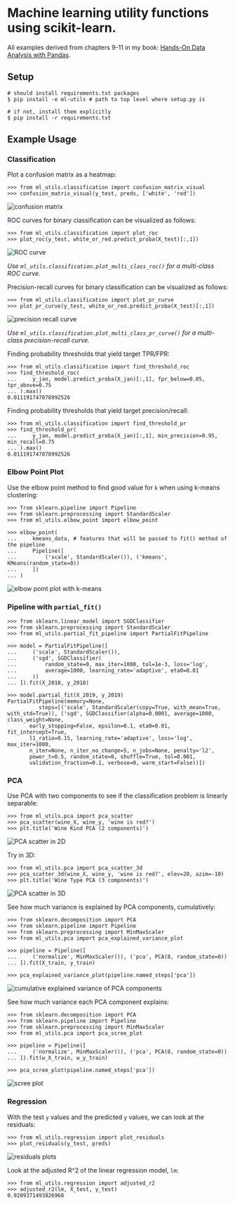 # Machine learning utility functions using scikit-learn.
All examples derived from chapters 9-11 in my book: [Hands-On Data Analysis with Pandas](https://github.com/stefmolin/Hands-On-Data-Analysis-with-Pandas).

## Setup
```
# should install requirements.txt packages
$ pip install -e ml-utils # path to top level where setup.py is

# if not, install them explicitly
$ pip install -r requirements.txt
```

## Example Usage
### Classification
Plot a confusion matrix as a heatmap:
```
>>> from ml_utils.classification import confusion_matrix_visual
>>> confusion_matrix_visual(y_test, preds, ['white', 'red'])
```
<img src="images/confusion_matrix.png?raw=true" align="center" alt="confusion matrix">

ROC curves for binary classification can be visualized as follows:
```
>>> from ml_utils.classification import plot_roc
>>> plot_roc(y_test, white_or_red.predict_proba(X_test)[:,1])
```
<img src="images/roc_curve.png?raw=true" align="center" alt="ROC curve">

*Use `ml_utils.classification.plot_multi_class_roc()` for a multi-class ROC curve.*

Precision-recall curves for binary classification can be visualized as follows:
```
>>> from ml_utils.classification import plot_pr_curve
>>> plot_pr_curve(y_test, white_or_red.predict_proba(X_test)[:,1])
```
<img src="images/pr_curve.png?raw=true" align="center" alt="precision recall curve">

*Use `ml_utils.classification.plot_multi_class_pr_curve()` for a multi-class precision-recall curve.*

Finding probability thresholds that yield target TPR/FPR:
```
>>> from ml_utils.classification import find_threshold_roc
>>> find_threshold_roc(
...     y_jan, model.predict_proba(X_jan)[:,1], fpr_below=0.05, tpr_above=0.75
... ).max()
0.011191747078992526
```

Finding probability thresholds that yield target precision/recall:
```
>>> from ml_utils.classification import find_threshold_pr
>>> find_threshold_pr(
...     y_jan, model.predict_proba(X_jan)[:,1], min_precision=0.95, min_recall=0.75
... ).max()
0.011191747078992526
```

### Elbow Point Plot
Use the elbow point method to find good value for `k` when using k-means clustering:
```
>>> from sklearn.pipeline import Pipeline
>>> from sklearn.preprocessing import StandardScaler
>>> from ml_utils.elbow_point import elbow_point

>>> elbow_point(
...     kmeans_data, # features that will be passed to fit() method of the pipeline
...     Pipeline([
...         ('scale', StandardScaler()), ('kmeans', KMeans(random_state=0))
...     ])
... )
```
<img src="images/elbow_point.png?raw=true" align="center" alt="elbow point plot with k-means">

### Pipeline with `partial_fit()`
```
>>> from sklearn.linear_model import SGDClassifier
>>> from sklearn.preprocessing import StandardScaler
>>> from ml_utils.partial_fit_pipeline import PartialFitPipeline

>>> model = PartialFitPipeline([
...     ('scale', StandardScaler()),
...     ('sgd', SGDClassifier(
...         random_state=0, max_iter=1000, tol=1e-3, loss='log',
...         average=1000, learning_rate='adaptive', eta0=0.01
...     ))
... ]).fit(X_2018, y_2018)

>>> model.partial_fit(X_2019, y_2019)
PartialFitPipeline(memory=None,
          steps=[('scale', StandardScaler(copy=True, with_mean=True, with_std=True)), ('sgd', SGDClassifier(alpha=0.0001, average=1000, class_weight=None,
       early_stopping=False, epsilon=0.1, eta0=0.01, fit_intercept=True,
       l1_ratio=0.15, learning_rate='adaptive', loss='log', max_iter=1000,
       n_iter=None, n_iter_no_change=5, n_jobs=None, penalty='l2',
       power_t=0.5, random_state=0, shuffle=True, tol=0.001,
       validation_fraction=0.1, verbose=0, warm_start=False))])
```

### PCA
Use PCA with two components to see if the classification problem is linearly separable:
```
>>> from ml_utils.pca import pca_scatter
>>> pca_scatter(wine_X, wine_y, 'wine is red?')
>>> plt.title('Wine Kind PCA (2 components)')
```
<img src="images/pca_scatter.png?raw=true" align="center" alt="PCA scatter in 2D">

Try in 3D:
```
>>> from ml_utils.pca import pca_scatter_3d
>>> pca_scatter_3d(wine_X, wine_y, 'wine is red?', elev=20, azim=-10)
>>> plt.title('Wine Type PCA (3 components)')
```
<img src="images/pca_scatter_3d.png?raw=true" align="center" alt="PCA scatter in 3D">

See how much variance is explained by PCA components, cumulatively:
```
>>> from sklearn.decomposition import PCA
>>> from sklearn.pipeline import Pipeline
>>> from sklearn.preprocessing import MinMaxScaler
>>> from ml_utils.pca import pca_explained_variance_plot

>>> pipeline = Pipeline([
...     ('normalize', MinMaxScaler()), ('pca', PCA(8, random_state=0))
... ]).fit(X_train, y_train)

>>> pca_explained_variance_plot(pipeline.named_steps['pca'])
```
<img src="images/explained_variance_ratio.png?raw=true" align="center" alt="cumulative explained variance of PCA components">

See how much variance each PCA component explains:
```
>>> from sklearn.decomposition import PCA
>>> from sklearn.pipeline import Pipeline
>>> from sklearn.preprocessing import MinMaxScaler
>>> from ml_utils.pca import pca_scree_plot

>>> pipeline = Pipeline([
...     ('normalize', MinMaxScaler()), ('pca', PCA(8, random_state=0))
... ]).fit(w_X_train, w_y_train)

>>> pca_scree_plot(pipeline.named_steps['pca'])
```
<img src="images/scree_plot.png?raw=true" align="center" alt="scree plot">

### Regression
With the test `y` values and the predicted `y` values, we can look at the residuals:
```
>>> from ml_utils.regression import plot_residuals
>>> plot_residuals(y_test, preds)
```
<img src="images/residuals.png?raw=true" align="center" alt="residuals plots">

Look at the adjusted R^2 of the linear regression model, `lm`:
```
>>> from ml_utils.regression import adjusted_r2
>>> adjusted_r2(lm, X_test, y_test)
0.9289371493826968
```
